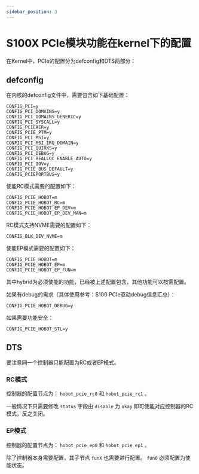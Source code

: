 ```yaml
---
sidebar_position: 3
---
```

# S100X PCIe模块功能在kernel下的配置

在Kernel中，PCIe的配置分为defconfig和DTS两部分：

## defconfig

在内核的defconfig文件中，需要包含如下基础配置：

```shell
CONFIG_PCI=y
CONFIG_PCI_DOMAINS=y
CONFIG_PCI_DOMAINS_GENERIC=y
CONFIG_PCI_SYSCALL=y
CONFIG_PCIEAER=y
CONFIG_PCIE_PTM=y
CONFIG_PCI_MSI=y
CONFIG_PCI_MSI_IRQ_DOMAIN=y
CONFIG_PCI_QUIRKS=y
CONFIG_PCI_DEBUG=y
CONFIG_PCI_REALLOC_ENABLE_AUTO=y
CONFIG_PCI_IOV=y
CONFIG_PCIE_BUS_DEFAULT=y
CONFIG_PCIEPORTBUS=y
```

使能RC模式需要的配置如下：

```shell
CONFIG_PCIE_HOBOT=m
CONFIG_PCIE_HOBOT_RC=m
CONFIG_PCIE_HOBOT_EP_DEV=m
CONFIG_PCIE_HOBOT_EP_DEV_MAN=m
```

RC模式支持NVME需要的配置如下：

```shell
CONFIG_BLK_DEV_NVME=m
```

使能EP模式需要的配置如下：

```shell
CONFIG_PCIE_HOBOT=m
CONFIG_PCIE_HOBOT_EP=m
CONFIG_PCIE_HOBOT_EP_FUN=m
```

其中hybrid为必须使能的功能，已经被上述配置包含，其他功能可以按需配置。

如果有debug的需求（具体使用参考：S100 PCIe驱动debug信息汇总）：

```shell
CONFIG_PCIE_HOBOT_DEBUG=y
```

如果需要功能安全：

```shell
CONFIG_PCIE_HOBOT_STL=y
```

## DTS
要注意同一个控制器只能配置为RC或者EP模式。

### RC模式

控制器的配置节点为： `hobot_pcie_rc0` 和 `hobot_pcie_rc1` 。

一般情况下只需要修改 `status` 字段由 `disable` 为 `okay` 即可使能对应控制器的RC模式，反之关闭。

### EP模式

控制器的配置节点为： `hobot_pcie_ep0` 和 `hobot_pcie_ep1` 。

除了控制器本身需要配置，其子节点 `funX` 也需要进行配置。
`fun0` 必须配置为使能状态。
